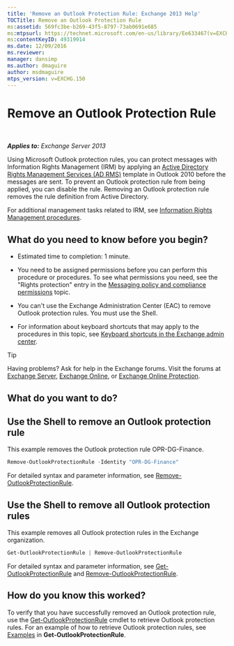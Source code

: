 ```yaml
---
title: 'Remove an Outlook Protection Rule: Exchange 2013 Help'
TOCTitle: Remove an Outlook Protection Rule
ms:assetid: 569fc3be-b269-43f5-8797-73ab0691e685
ms:mtpsurl: https://technet.microsoft.com/en-us/library/Ee633467(v=EXCHG.150)
ms:contentKeyID: 49319914
ms.date: 12/09/2016
ms.reviewer: 
manager: dansimp
ms.author: dmaguire
author: msdmaguire
mtps_version: v=EXCHG.150
---
```


# Remove an Outlook Protection Rule

 

_**Applies to:** Exchange Server 2013_

Using Microsoft Outlook protection rules, you can protect messages with Information Rights Management (IRM) by applying an [Active Directory Rights Management Services (AD RMS)](https://technet.microsoft.com/en-us/library/hh831364.aspx) template in Outlook 2010 before the messages are sent. To prevent an Outlook protection rule from being applied, you can disable the rule. Removing an Outlook protection rule removes the rule definition from Active Directory.

For additional management tasks related to IRM, see [Information Rights Management procedures](information-rights-management-procedures-exchange-2013-help.md).

## What do you need to know before you begin?

  - Estimated time to completion: 1 minute.

  - You need to be assigned permissions before you can perform this procedure or procedures. To see what permissions you need, see the "Rights protection" entry in the [Messaging policy and compliance permissions](messaging-policy-and-compliance-permissions-exchange-2013-help.md) topic.

  - You can't use the Exchange Administration Center (EAC) to remove Outlook protection rules. You must use the Shell.

  - For information about keyboard shortcuts that may apply to the procedures in this topic, see [Keyboard shortcuts in the Exchange admin center](keyboard-shortcuts-in-the-exchange-admin-center-2013-help.md).

> [!TIP]
> Having problems? Ask for help in the Exchange forums. Visit the forums at <A href="https://go.microsoft.com/fwlink/p/?linkid=60612">Exchange Server</A>, <A href="https://go.microsoft.com/fwlink/p/?linkid=267542">Exchange Online</A>, or <A href="https://go.microsoft.com/fwlink/p/?linkid=285351">Exchange Online Protection</A>.

## What do you want to do?

## Use the Shell to remove an Outlook protection rule

This example removes the Outlook protection rule OPR-DG-Finance.

```powershell
Remove-OutlookProtectionRule -Identity "OPR-DG-Finance"
```

For detailed syntax and parameter information, see [Remove-OutlookProtectionRule](https://technet.microsoft.com/en-us/library/dd297961\(v=exchg.150\)).

## Use the Shell to remove all Outlook protection rules

This example removes all Outlook protection rules in the Exchange organization.

```powershell
Get-OutlookProtectionRule | Remove-OutlookProtectionRule
```

For detailed syntax and parameter information, see [Get-OutlookProtectionRule](https://technet.microsoft.com/en-us/library/dd298004\(v=exchg.150\)) and [Remove-OutlookProtectionRule](https://technet.microsoft.com/en-us/library/dd297961\(v=exchg.150\)).

## How do you know this worked?

To verify that you have successfully removed an Outlook protection rule, use the [Get-OutlookProtectionRule](https://technet.microsoft.com/en-us/library/dd298004\(v=exchg.150\)) cmdlet to retrieve Outlook protection rules. For an example of how to retrieve Outlook protection rules, see [Examples](https://technet.microsoft.com/en-us/dd298004\(exchg.150\)#examples) in **Get-OutlookProtectionRule**.
